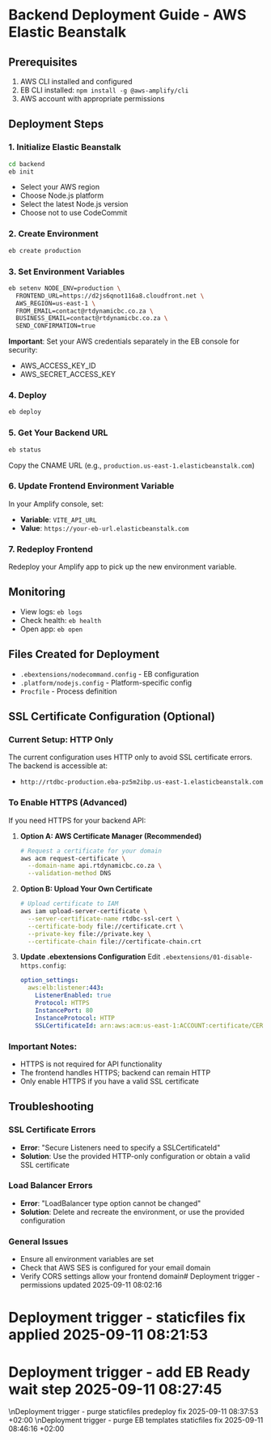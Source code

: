 # Backend Deployment Guide - AWS Elastic Beanstalk

## Prerequisites
1. AWS CLI installed and configured
2. EB CLI installed: `npm install -g @aws-amplify/cli`
3. AWS account with appropriate permissions

## Deployment Steps

### 1. Initialize Elastic Beanstalk
```bash
cd backend
eb init
```
- Select your AWS region
- Choose Node.js platform
- Select the latest Node.js version
- Choose not to use CodeCommit

### 2. Create Environment
```bash
eb create production
```

### 3. Set Environment Variables
```bash
eb setenv NODE_ENV=production \
  FRONTEND_URL=https://d2js6qnot116a8.cloudfront.net \
  AWS_REGION=us-east-1 \
  FROM_EMAIL=contact@rtdynamicbc.co.za \
  BUSINESS_EMAIL=contact@rtdynamicbc.co.za \
  SEND_CONFIRMATION=true
```

**Important**: Set your AWS credentials separately in the EB console for security:
- AWS_ACCESS_KEY_ID
- AWS_SECRET_ACCESS_KEY

### 4. Deploy
```bash
eb deploy
```

### 5. Get Your Backend URL
```bash
eb status
```
Copy the CNAME URL (e.g., `production.us-east-1.elasticbeanstalk.com`)

### 6. Update Frontend Environment Variable
In your Amplify console, set:
- **Variable**: `VITE_API_URL`
- **Value**: `https://your-eb-url.elasticbeanstalk.com`

### 7. Redeploy Frontend
Redeploy your Amplify app to pick up the new environment variable.

## Monitoring
- View logs: `eb logs`
- Check health: `eb health`
- Open app: `eb open`

## Files Created for Deployment
- `.ebextensions/nodecommand.config` - EB configuration
- `.platform/nodejs.config` - Platform-specific config
- `Procfile` - Process definition

## SSL Certificate Configuration (Optional)

### Current Setup: HTTP Only
The current configuration uses HTTP only to avoid SSL certificate errors. The backend is accessible at:
- `http://rtdbc-production.eba-pz5m2ibp.us-east-1.elasticbeanstalk.com`

### To Enable HTTPS (Advanced)
If you need HTTPS for your backend API:

1. **Option A: AWS Certificate Manager (Recommended)**
   ```bash
   # Request a certificate for your domain
   aws acm request-certificate \
     --domain-name api.rtdynamicbc.co.za \
     --validation-method DNS
   ```

2. **Option B: Upload Your Own Certificate**
   ```bash
   # Upload certificate to IAM
   aws iam upload-server-certificate \
     --server-certificate-name rtdbc-ssl-cert \
     --certificate-body file://certificate.crt \
     --private-key file://private.key \
     --certificate-chain file://certificate-chain.crt
   ```

3. **Update .ebextensions Configuration**
   Edit `.ebextensions/01-disable-https.config`:
   ```yaml
   option_settings:
     aws:elb:listener:443:
       ListenerEnabled: true
       Protocol: HTTPS
       InstancePort: 80
       InstanceProtocol: HTTP
       SSLCertificateId: arn:aws:acm:us-east-1:ACCOUNT:certificate/CERT-ID
   ```

### Important Notes:
- HTTPS is not required for API functionality
- The frontend handles HTTPS; backend can remain HTTP
- Only enable HTTPS if you have a valid SSL certificate

## Troubleshooting

### SSL Certificate Errors
- **Error**: "Secure Listeners need to specify a SSLCertificateId"
- **Solution**: Use the provided HTTP-only configuration or obtain a valid SSL certificate

### Load Balancer Errors
- **Error**: "LoadBalancer type option cannot be changed"
- **Solution**: Delete and recreate the environment, or use the provided configuration

### General Issues
- Ensure all environment variables are set
- Check that AWS SES is configured for your email domain
- Verify CORS settings allow your frontend domain# Deployment trigger - permissions updated 2025-09-11 08:02:16

# Deployment trigger - staticfiles fix applied 2025-09-11 08:21:53

# Deployment trigger - add EB Ready wait step 2025-09-11 08:27:45
\nDeployment trigger - purge staticfiles predeploy fix 2025-09-11 08:37:53 +02:00
\nDeployment trigger - purge EB templates staticfiles fix 2025-09-11 08:46:16 +02:00
